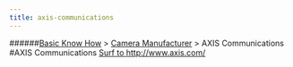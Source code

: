 ```yaml
---
title: axis-communications
---
```

######[Basic Know How](../wiki/basic-know-how.html) > [Camera Manufacturer](../wiki/camera-manufacturer.html) > AXIS Communications
#AXIS Communications
<a href="http://www.axis.com/" target="_blank">Surf to http://www.axis.com/</a>